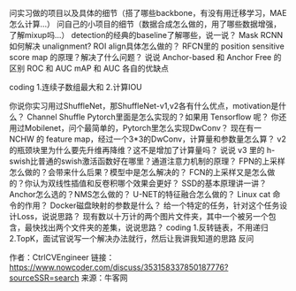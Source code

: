 
问实习做的项目以及具体的细节（搭了哪些backbone，有没有用迁移学习，MAE怎么计算...）
问自己的小项目的细节（数据合成怎么做的，用了哪些数据增强，了解mixup吗...）
detection的经典的baseline了解哪些，说一说？
Mask RCNN 如何解决 unalignment?
ROI align具体怎么做的？
RFCN里的 position sensitive score map 的原理？解决了什么问题？
说说 Anchor-based 和 Anchor Free 的区别
ROC 和 AUC
mAP 和 AUC 各自的优缺点

coding
1.连续子数组最大和
2.计算IOU

你说你实习用过ShuffleNet，那ShuffleNet-v1,v2各有什么优点，motivation是什么？
Channel Shuffle Pytorch里面是怎么实现的？如果用 Tensorflow 呢？
你还用过Mobilenet，问个最简单的，Pytorch里怎么实现DwConv？
现在有一 NCHW 的 feature map，经过一个3*3的DwConv，计算量和参数量怎么算？
v2的瓶颈块里为什么要先升维再降维？这不是增加了计算量吗？
说说 v3 里的 h-swish比普通的swish激活函数好在哪里？通道注意力机制的原理？
FPN的上采样怎么做的？会带来什么后果？模型中是怎么解决的？
FCN的上采样又是怎么做的？你认为双线性插值和反卷积哪个效果会更好？
SSD的基本原理讲一讲？Anchor怎么选的？NMS怎么做的？
U-NET的特征融合怎么做的？
Linux cat 命令的作用？
Docker磁盘映射的参数是什么？
给一个特定的任务，针对这个任务设计Loss，说说思路？
现有数以十万计的两个图片文件夹，其中一个被另一个包含，最快找出两个文件夹的差集，说说思路？
coding
1.反转链表，不用递归
2.TopK，面试官说写一个解决办法就行，然后让我讲我知道的思路
反问

作者：CtrlCVEngineer
链接：https://www.nowcoder.com/discuss/353158337850187776?sourceSSR=search
来源：牛客网